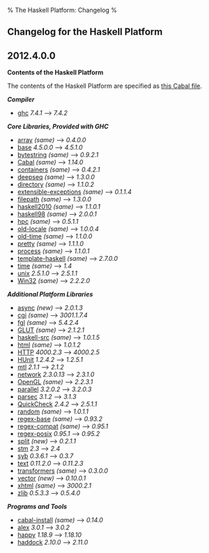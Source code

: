 % The Haskell Platform: Changelog
%

Changelog for the Haskell Platform
-------------------

2012.4.0.0
----------

**Contents of the Haskell Platform**

The contents of the Haskell Platform are specified
as [this Cabal file](https://github.com/haskell/haskell-platform/blob/master/haskell-platform.cabal).

***Compiler***

 * [ghc]                     <span class="versions">_7.4.1_       ⟶ _7.4.2_</span>

***Core Libraries, Provided with GHC***

 * [array]                   <span class="versions">_(same)_      ⟶ _0.4.0.0_</span>
 * [base]                    <span class="versions">_4.5.0.0_     ⟶ _4.5.1.0_</span>
 * [bytestring]              <span class="versions">_(same)_      ⟶ _0.9.2.1_</span>
 * [Cabal]                   <span class="versions">_(same)_      ⟶ _1.14.0_</span>
 * [containers]              <span class="versions">_(same)_      ⟶ _0.4.2.1_</span>
 * [deepseq]                 <span class="versions">_(same)_      ⟶ _1.3.0.0_</span>
 * [directory]               <span class="versions">_(same)_      ⟶ _1.1.0.2_</span>
 * [extensible-exceptions]   <span class="versions">_(same)_      ⟶ _0.1.1.4_</span>
 * [filepath]                <span class="versions">_(same)_      ⟶ _1.3.0.0_</span>
 * [haskell2010]             <span class="versions">_(same)_      ⟶ _1.1.0.1_</span>
 * [haskell98]               <span class="versions">_(same)_      ⟶ _2.0.0.1_</span>
 * [hpc]                     <span class="versions">_(same)_      ⟶ _0.5.1.1_</span>
 * [old-locale]              <span class="versions">_(same)_      ⟶ _1.0.0.4_</span>
 * [old-time]                <span class="versions">_(same)_      ⟶ _1.1.0.0_</span>
 * [pretty]                  <span class="versions">_(same)_      ⟶ _1.1.1.0_</span>
 * [process]                 <span class="versions">_(same)_      ⟶ _1.1.0.1_</span>
 * [template-haskell]        <span class="versions">_(same)_      ⟶ _2.7.0.0_</span>
 * [time]                    <span class="versions">_(same)_      ⟶ _1.4_</span>
 * [unix]                    <span class="versions">_2.5.1.0_     ⟶ _2.5.1.1_</span>
 * [Win32]                   <span class="versions">_(same)_      ⟶ _2.2.2.0_</span>

***Additional Platform Libraries***

 * [async]                   <span class="versions">_(new)_       ⟶ _2.0.1.3_</span>
 * [cgi]                     <span class="versions">_(same)_      ⟶ _3001.1.7.4_</span>
 * [fgl]                     <span class="versions">_(same)_      ⟶ _5.4.2.4_</span>
 * [GLUT]                    <span class="versions">_(same)_      ⟶ _2.1.2.1_</span>
 * [haskell-src]             <span class="versions">_(same)_      ⟶ _1.0.1.5_</span>
 * [html]                    <span class="versions">_(same)_      ⟶ _1.0.1.2_</span>
 * [HTTP]                    <span class="versions">_4000.2.3_    ⟶ _4000.2.5_</span>
 * [HUnit]                   <span class="versions">_1.2.4.2_     ⟶ _1.2.5.1_</span>
 * [mtl]                     <span class="versions">_2.1.1_       ⟶ _2.1.2_</span>
 * [network]                 <span class="versions">_2.3.0.13_    ⟶ _2.3.1.0_</span>
 * [OpenGL]                  <span class="versions">_(same)_      ⟶ _2.2.3.1_</span>
 * [parallel]                <span class="versions">_3.2.0.2_     ⟶ _3.2.0.3_</span>
 * [parsec]                  <span class="versions">_3.1.2_       ⟶ _3.1.3_</span>
 * [QuickCheck]              <span class="versions">_2.4.2_       ⟶ _2.5.1.1_</span>
 * [random]                  <span class="versions">_(same)_      ⟶ _1.0.1.1_</span>
 * [regex-base]              <span class="versions">_(same)_      ⟶ _0.93.2_</span>
 * [regex-compat]            <span class="versions">_(same)_      ⟶ _0.95.1_</span>
 * [regex-posix]             <span class="versions">_0.95.1_      ⟶ _0.95.2_</span>
 * [split]                   <span class="versions">_(new)_       ⟶ _0.2.1.1_</span>
 * [stm]                     <span class="versions">_2.3_         ⟶ _2.4_</span>
 * [syb]                     <span class="versions">_0.3.6.1_     ⟶ _0.3.7_</span>
 * [text]                    <span class="versions">_0.11.2.0_    ⟶ _0.11.2.3_</span>
 * [transformers]            <span class="versions">_(same)_      ⟶ _0.3.0.0_</span>
 * [vector]                  <span class="versions">_(new)_       ⟶ _0.10.0.1_</span>
 * [xhtml]                   <span class="versions">_(same)_      ⟶ _3000.2.1_</span>
 * [zlib]                    <span class="versions">_0.5.3.3_     ⟶ _0.5.4.0_</span>

***Programs and Tools***

 * [cabal-install]           <span class="versions">_(same)_      ⟶ _0.14.0_</span>
 * [alex]                    <span class="versions">_3.0.1_       ⟶ _3.0.2_</span>
 * [happy]                   <span class="versions">_1.18.9_      ⟶ _1.18.10_</span>
 * [haddock]                 <span class="versions">_2.10.0_      ⟶ _2.11.0_</span>

[ghc]: http://haskell.org/ghc

[array]: http://hackage.haskell.org/package/array
[base]: http://hackage.haskell.org/package/base
[bytestring]: http://hackage.haskell.org/package/bytestring
[Cabal]: http://hackage.haskell.org/package/Cabal
[containers]: http://hackage.haskell.org/package/containers
[deepseq]: http://hackage.haskell.org/package/deepseq
[directory]: http://hackage.haskell.org/package/directory
[extensible-exceptions]: http://hackage.haskell.org/package/extensible-exceptions
[filepath]: http://hackage.haskell.org/package/filepath
[haskell2010]: http://hackage.haskell.org/package/haskell2010
[haskell98]: http://hackage.haskell.org/package/haskell98
[hpc]: http://hackage.haskell.org/package/hpc
[old-locale]: http://hackage.haskell.org/package/old-locale
[old-time]: http://hackage.haskell.org/package/old-time
[pretty]: http://hackage.haskell.org/package/pretty
[process]: http://hackage.haskell.org/package/process
[template-haskell]: http://hackage.haskell.org/package/template-haskell
[time]: http://hackage.haskell.org/package/time
[unix]: http://hackage.haskell.org/package/unix
[Win32]: http://hackage.haskell.org/package/Win32
[async]: http://hackage.haskell.org/package/async
[cgi]: http://hackage.haskell.org/package/cgi
[fgl]: http://hackage.haskell.org/package/fgl
[GLUT]: http://hackage.haskell.org/package/GLUT
[haskell-src]: http://hackage.haskell.org/package/haskell-src
[html]: http://hackage.haskell.org/package/html
[HTTP]: http://hackage.haskell.org/package/HTTP
[HUnit]: http://hackage.haskell.org/package/HUnit
[mtl]: http://hackage.haskell.org/package/mtl
[network]: http://hackage.haskell.org/package/network
[OpenGL]: http://hackage.haskell.org/package/OpenGL
[parallel]: http://hackage.haskell.org/package/parallel
[parsec]: http://hackage.haskell.org/package/parsec
[QuickCheck]: http://hackage.haskell.org/package/QuickCheck
[random]: http://hackage.haskell.org/package/random
[regex-base]: http://hackage.haskell.org/package/regex-base
[regex-compat]: http://hackage.haskell.org/package/regex-compat
[regex-posix]: http://hackage.haskell.org/package/regex-posix
[split]: http://hackage.haskell.org/package/split
[stm]: http://hackage.haskell.org/package/stm
[syb]: http://hackage.haskell.org/package/syb
[text]: http://hackage.haskell.org/package/text
[transformers]: http://hackage.haskell.org/package/transformers
[vector]: http://hackage.haskell.org/package/vector
[xhtml]: http://hackage.haskell.org/package/xhtml
[zlib]: http://hackage.haskell.org/package/zlib

[cabal-install]: http://hackage.haskell.org/package/cabal-install
[alex]: http://haskell.org/alex
[happy]: http://haskell.org/happy
[haddock]: http://haskell.org/haddock
